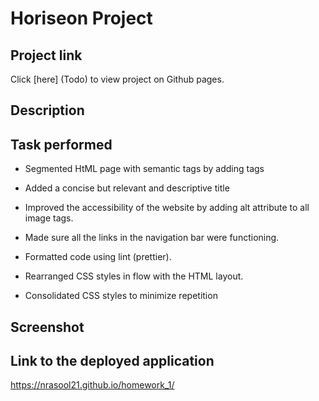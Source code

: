 # Horiseon Project

## Project link

Click [here] (Todo) to view project on Github pages.

## Description

## Task performed 

* Segmented HtML page with semantic tags by adding tags

* Added a concise but relevant and descriptive title

* Improved the accessibility of the website by adding alt attribute to all image tags.

* Made sure all the links in the navigation bar were functioning. 

* Formatted code using lint (prettier). 

* Rearranged CSS styles in flow with the HTML layout.

* Consolidated CSS styles to minimize repetition 

## Screenshot

## Link to the deployed application 
 https://nrasool21.github.io/homework_1/

